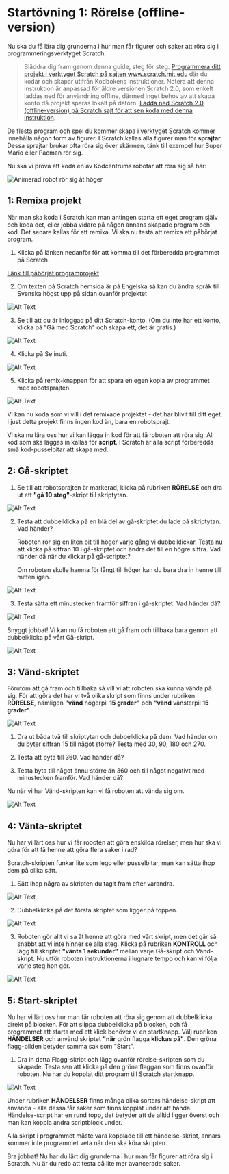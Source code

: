 # Startövning 1: Rörelse (offline-version)

Nu ska du få lära dig grunderna i hur man får figurer och saker att röra sig i programmeringsverktyget Scratch.
  
  > Bläddra dig fram genom denna guide, steg för steg. <a href="https://scratch.mit.edu" target="_blank">Programmera ditt projekt i verktyget Scratch på sajten www.scratch.mit.edu</a> där du kodar och skapar utifrån Kodbokens instruktioner. 
  Notera att denna instruktion är anpassad för äldre versionen Scratch 2.0, som enkelt laddas ned för användning offline, därmed inget behov av att skapa konto då projekt sparas lokalt på datorn. <a href="https://scratch.mit.edu/download" target="_blank"> Ladda ned Scratch 2.0 (offline-version) på Scratch sajt för att sen koda med denna instruktion</a>.

De flesta program och spel du kommer skapa i verktyget Scratch kommer innehålla någon form av figurer. I Scratch kallas alla figurer man för **sprajtar**. Dessa sprajtar brukar ofta röra sig över skärmen, tänk till exempel hur Super Mario eller Pacman rör sig.

Nu ska vi prova att koda en av Kodcentrums robotar att röra sig så här:

![Animerad robot rör sig åt höger](Robot_1.gif)

## 1: Remixa projekt

När man ska koda i Scratch kan man antingen starta ett eget program själv och koda det, eller jobba vidare på någon annans skapade program och kod. Det senare kallas för att remixa. Vi ska nu testa att remixa ett påbörjat program.

1. Klicka på länken nedanför för att komma till det förberedda programmet på Scratch.

<a href="https://scratch.mit.edu/projects/210051047/" target='_blank'>Länk till påbörjat programprojekt</a> <!--_-->

2. Om texten på Scratch hemsida är på Engelska så kan du ändra språk till Svenska högst upp på sidan ovanför projektet

![Alt Text](Image_1.png)

3. Se till att du är inloggad på ditt Scratch-konto. (Om du inte har ett konto, klicka på "Gå med Scratch" och skapa ett, det är gratis.)

![Alt Text](Image_2.png)

4. Klicka på Se inuti.

![Alt Text](Image_3.png)

5. Klicka på remix-knappen för att spara en egen kopia av programmet med robotsprajten.

![Alt Text](Remixknapp.png)

Vi kan nu koda som vi vill i det remixade projektet - det har blivit till ditt eget. I just detta projekt finns ingen kod än, bara en robotsprajt. 

Vi ska nu lära oss hur vi kan lägga in kod för att få roboten att röra sig. All kod som ska läggas in kallas för **script**. I Scratch är alla script förberedda små kod-pusselbitar att skapa med. 

## 2: Gå-skriptet

1. Se till att robotsprajten är markerad, klicka på rubriken **RÖRELSE** och dra ut ett **"gå 10 steg"**-skript till skriptytan.

![Alt Text](Skript_1.gif)

2. Testa att dubbelklicka på en blå del av gå-skriptet du lade på skriptytan. Vad händer?

	Roboten rör sig en liten bit till höger varje gång vi dubbelklickar. Testa nu att klicka på siffran 10 i gå-skriptet och ändra det till en högre siffra. Vad händer då när du klickar på gå-scriptet?

	Om roboten skulle hamna för långt till höger kan du bara dra in henne till mitten igen.

![Alt Text](Robot_2.gif)

3. Testa sätta ett minustecken framför siffran i gå-skriptet. Vad händer då?

![Alt Text](Skript_2.gif)

Snyggt jobbat! Vi kan nu få roboten att gå fram och tillbaka bara genom att dubbelklicka på vårt Gå-skript.

![Alt Text](Robot_3.gif)

## 3: Vänd-skriptet

Förutom att gå fram och tillbaka så vill vi att roboten ska kunna vända på sig. För att göra det har vi två olika skript som finns under rubriken **RÖRELSE**, nämligen **"vänd** högerpil **15 grader"** och **"vänd** vänsterpil **15 grader"**.

![Alt Text](Image_4.png)

1. Dra ut båda två till skriptytan och dubbelklicka på dem. Vad händer om du byter siffran 15 till något större? Testa med 30, 90, 180 och 270.

2. Testa att byta till 360. Vad händer då?

3. Testa byta till något ännu större än 360 och till något negativt med minustecken framför. Vad händer då?

Nu när vi har Vänd-skripten kan vi få roboten att vända sig om.

![Alt Text](Robot_4.gif)

## 4: Vänta-skriptet

Nu har vi lärt oss hur vi får roboten att göra enskilda rörelser, men hur ska vi göra för att få henne att göra flera saker i rad?

Scratch-skripten funkar lite som lego eller pusselbitar, man kan sätta ihop dem på olika sätt.

1. Sätt ihop några av skripten du tagit fram efter varandra.

![Alt Text](Skript_3.gif)

2. Dubbelklicka på det första skriptet som ligger på toppen.

![Alt Text](Robot_5.gif)

3. Roboten gör allt vi sa åt henne att göra med vårt skript, men det går så snabbt att vi inte hinner se alla steg. Klicka på rubriken **KONTROLL** och lägg till skriptet **"vänta 1 sekunder"** mellan varje Gå-skript och Vänd-skript. Nu utför roboten instruktionerna i lugnare tempo och kan vi följa varje steg hon gör.

![Alt Text](Skript_4.gif)

## 5: Start-skriptet

Nu har vi lärt oss hur man får roboten att röra sig genom att dubbelklicka direkt på blocken. För att slippa dubbelklicka på blocken, och få programmet att starta med ett klick behöver vi en startknapp. Välj rubriken **HÄNDELSER** och använd skriptet **"när** grön flagga **klickas på"**. Den gröna flagg-bilden betyder samma sak som "Start".

1. Dra in detta Flagg-skript och lägg ovanför rörelse-skripten som du skapade. Testa sen att klicka på den gröna flaggan som finns ovanför roboten. Nu har du kopplat ditt program till Scratch startknapp.

![Alt Text](Skript_5.gif)

Under rubriken **HÄNDELSER** finns många olika sorters händelse-skript att använda - alla dessa får saker som finns kopplat under att hända. Händelse-script har en rund topp, det betyder att de alltid ligger överst och man kan koppla andra scriptblock under.

Alla skript i programmet måste vara kopplade till ett händelse-skript, annars kommer inte programmet veta när den ska köra skripten.

Bra jobbat! Nu har du lärt dig grunderna i hur man får figurer att röra sig i Scratch. Nu är du redo att testa på lite mer avancerade saker.
